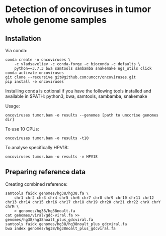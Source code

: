 # Detection of oncoviruses in tumor whole genome samples

## Installation

Via conda:

```
conda create -n oncoviruses \
    -c vladsaveliev -c conda-forge -c bioconda -c defaults \
    python==3.7.3 bwa samtools sambamba snakemake ngs_utils click
conda activate oncoviruses
git clone --recursive git@github.com:umccr/oncoviruses.git
pip install -e oncoviruses
```

Installing conda is optional if you have the following tools installed and available in $PATH: python3, bwa, samtools, sambamba, snakemake

Usage:

```
oncoviruses tumor.bam -o results --genomes [path to umccrise genomes dir]
```

To use 10 CPUs:

```
oncoviruses tumor.bam -o results -t10
```

To analyse specifically HPV18:

```
oncoviruses tumor.bam -o results -v HPV18
```


## Preparing reference data

Creating combined reference:

```
samtools faidx genomes/hg38/hg38.fa \
    chr1 chr2 chr3 chr4 chr5 chr6 chr7 chr8 chr9 chr10 chr11 chr12 chr13 chr14 chr15 chr16 chr17 chr18 chr19 chr20 chr21 chr22 chrX chrY chrM \
    > genomes/hg38/hg38noalt.fa
cat genomes/viral/gdc-viral.fa >> genomes/hg38/hg38noalt_plus_gdcviral.fa
samtools faidx genomes/hg38/hg38noalt_plus_gdcviral.fa
bwa index genomes/hg38/hg38noalt_plus_gdcviral.fa
```












